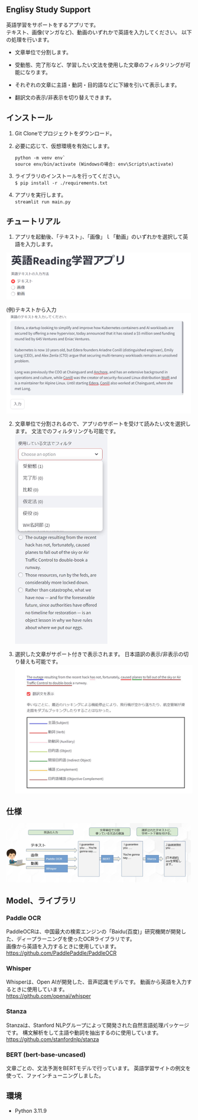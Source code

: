## Englisy Study Support


英語学習をサポートをするアプリです。  
テキスト、画像(マンガなど)、動画のいずれかで英語を入力してください。
以下の処理を行います。

- 文章単位で分割します。

- 受動態、完了形など、学習したい文法を使用した文章のフィルタリングが可能になります。

- それぞれの文章に主語・動詞・目的語などに下線を引いて表示します。

- 翻訳文の表示/非表示を切り替えできます。
  

## インストール

1. Git Cloneでプロジェクトをダウンロード。

2. 必要に応じて、仮想環境を有効にします。  
   ```
   python -m venv env` 
   source env/bin/activate (Windowsの場合: env\Scripts\activate)
   ```

   
3. ライブラリのインストールを行ってください。  
   `$ pip install -r ./requirements.txt`   

4. アプリを実行します。  
   `streamlit run main.py`

## チュートリアル

1. アプリを起動後、「テキスト」、「画像」ｌ「動画」のいずれかを選択して英語を入力します。  
 <img src="./img/select_input.png" width="500px">


   (例)テキストから入力  
   <img src="./img/input_text.png" width="500px">

 
2. 文章単位で分割されるので、アプリのサポートを受けて読みたい文を選択します。
   文法でのフィルタリングも可能です。  
   <img src="./img/2_select_sentence.jpg" width="250px">


3. 選択した文章がサポート付きで表示されます。
   日本語訳の表示/非表示の切り替えも可能です。 
   <img src="./img/3_analyze.jpg" width="500px">






## 仕様
<img src="./img/configuration.jpg" width="500px">

## Model、ライブラリ

### Paddle OCR

PaddleOCRは、中国最大の検索エンジンの「Baidu(百度)」研究機関が開発した、ディープラーニングを使ったOCRライブラリです。  
画像から英語を入力するときに使用しています。  
https://github.com/PaddlePaddle/PaddleOCR


### Whisper

Whisperは、Open AIが開発した、音声認識モデルです。
動画から英語を入力するときに使用しています。  
https://github.com/openai/whisper


### Stanza

Stanzaは、Stanford NLPグループによって開発された自然言語処理パッケージです。
構文解析をして主語や動詞を抽出するのに使用しています。
https://github.com/stanfordnlp/stanza


### BERT (bert-base-uncased)

文章ごとの、文法予測をBERTモデルで行っています。
英語学習サイトの例文を使って、ファインチューニングしました。

## 環境
- Python 3.11.9